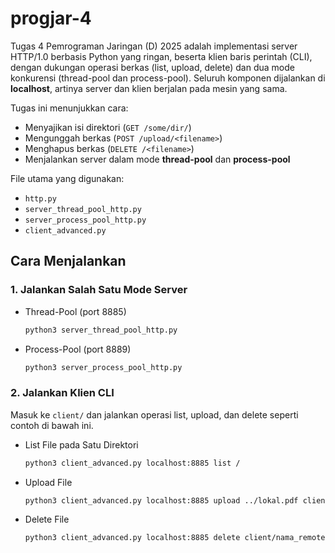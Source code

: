 # progjar-4

Tugas 4 Pemrograman Jaringan (D) 2025 adalah implementasi server HTTP/1.0 berbasis Python yang ringan, beserta klien baris perintah (CLI), dengan dukungan operasi berkas (list, upload, delete) dan dua mode konkurensi (thread-pool dan process-pool). Seluruh komponen dijalankan di **localhost**, artinya server dan klien berjalan pada mesin yang sama.

Tugas ini menunjukkan cara:

- Menyajikan isi direktori (`GET /some/dir/`)  
- Mengunggah berkas (`POST /upload/<filename>`)  
- Menghapus berkas (`DELETE /<filename>`)  
- Menjalankan server dalam mode **thread-pool** dan **process-pool**

File utama yang digunakan:

- `http.py`  
- `server_thread_pool_http.py`  
- `server_process_pool_http.py`  
- `client_advanced.py`



## Cara Menjalankan

### 1. Jalankan Salah Satu Mode Server
- Thread-Pool (port 8885)
  
  ```bash
  python3 server_thread_pool_http.py
  ```
  
- Process-Pool (port 8889)

  ```bash
  python3 server_process_pool_http.py
  ```

### 2. Jalankan Klien CLI

Masuk ke `client/` dan jalankan operasi list, upload, dan delete seperti contoh di bawah ini.

- List File pada Satu Direktori
  
  ```bash
  python3 client_advanced.py localhost:8885 list /
  ```

- Upload File

  ```bash
  python3 client_advanced.py localhost:8885 upload ../lokal.pdf client/nama_remote.pdf
  ```

- Delete File

  ```bash
  python3 client_advanced.py localhost:8885 delete client/nama_remote.pdf
  ```
